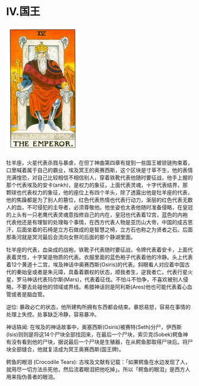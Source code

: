 # IV.国王
![4](images/4.jpg)

牡羊座，火星代表杀戮与暴虐，在但丁神曲第四章有提到一些国王被锁链拘束着，口里喊着属于自己的霸业，埃及冥王的奥赛西斯，这个区块是寸草不生，他的表情充满惶恐，对自己比较相信不相信别人，穿着铁靴代表他随时要征战，他手上握的那个代表埃及的安卡(ankh)，是权力的象征，上面代表灵魂，十字代表结界，那颗球也代表权力的象征，他的座位上有四个羊头，除了透露出他是牡羊座的代表，他的焦躁都是为了别人的篡位，红色代表热情也代表行动力，渐层的红色代表无数人的血，不可侵犯的主导者，必须尊敬他。他坐姿也太表他随时准备侵略，在皇冠的上头有一只老鹰代表灵魂意指修自己的内在，皇冠也代表着12宫，蓝色的内袍代表他还是有理智的处理每个事情，在西方代表人物是亚历山大帝，中国的成吉思汗，后面坐着的石椅是立方石做成的是智慧之椅，立方石也称之为贤者之石。后面那条河就是冥河最后会流向女祭司后面的那个静湖里面。

牡羊座的代表，血染成的战袍，铁靴子代表随时要征战，令牌代表着安卡，上面代表着灵性，十字架是物质的代表。衣服里面的蓝色袍子代表着他的冷静。头上代表着12个黄道十二宫，埃及神话中奥赛西斯(Osiris)的代表。斜眼看人对应着中国古代的秦始皇或者是朱元璋，具备着霸权的状态，顺我者生，逆我者亡。代表行星火星，罗马神话代表玛尔斯(Mars)，代表着征伐。不怕斗不怕争，不喜欢被别人侵略，不要去处碰他的领域或界线。希腊神话则是阿利斯(Ares)他也可能代表着心血管或者是脑血管。

逆位: 暴政必亡的状态，他所建构所拥有东西都会结束。暴怒易怒，容易在事情的处理上失控。处事缺乏冷静，容易暴冲。

神话轶闻: 在埃及的神话故事中，奥塞西斯(Osiris)被赛特(Seth)分尸，伊西斯(Isis)则则是将这14个尸块全部找回来，在最后一个尸块，索贝克(Sobek)鳄鱼神有没有看到他的尸块，据说最后一个尸块是生殖器，在从鳄鱼那取得尸块后。将尸块全部缝合，他就复活成为冥王奥赛西斯(国王牌)。

鳄鱼的眼泪 (Crocodile Tears): 古埃及文献有记载：「如果鳄鱼在水边发现了人，就用尽一切方法杀死他，然后流着眼泪把他吃掉」。所以「鳄鱼的眼泪」是西方人用来指伪善者的眼泪。
